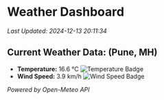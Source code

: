 
# Weather Dashboard

_Last Updated: 2024-12-13 20:11:34_

## Current Weather Data: (Pune, MH)
- **Temperature:** 16.6 °C ![Temperature Badge](https://img.shields.io/badge/Temperature-Low%20Temp-blue)
- **Wind Speed:** 3.9 km/h ![Wind Speed Badge](https://img.shields.io/badge/Wind%20Speed-Low%20Wind-blue)

*Powered by Open-Meteo API*

